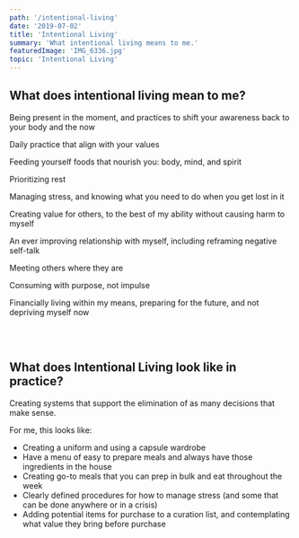 ```yaml
---
path: '/intentional-living'
date: '2019-07-02'
title: 'Intentional Living'
summary: 'What intentional living means to me.'
featuredImage: 'IMG_6336.jpg'
topic: 'Intentional Living'
---
```


## What does intentional living mean to me?

Being present in the moment, and practices to shift your awareness back to your body and the now

Daily practice that align with your values

Feeding yourself foods that nourish you: body, mind, and spirit

Prioritizing rest

Managing stress, and knowing what you need to do when you get lost in it

Creating value for others, to the best of my ability without causing harm to myself

An ever improving relationship with myself, including reframing negative self-talk

Meeting others where they are

Consuming with purpose, not impulse

Financially living within my means, preparing for the future, and not depriving myself now

<br></br>

## What does Intentional Living look like in practice?

Creating systems that support the elimination of as many decisions that make sense.

For me, this looks like:

- Creating a uniform and using a capsule wardrobe
- Have a menu of easy to prepare meals and always have those ingredients in the house
- Creating go-to meals that you can prep in bulk and eat throughout the week
- Clearly defined procedures for how to manage stress (and some that can be done anywhere or in a crisis)
- Adding potential items for purchase to a curation list, and contemplating what value they bring before purchase
